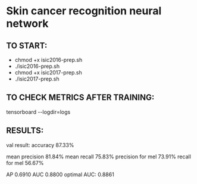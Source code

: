 # Skin cancer recognition neural network

## TO START:

- chmod +x isic2016-prep.sh
- ./isic2016-prep.sh
- chmod +x isic2017-prep.sh
- ./isic2017-prep.sh

## TO CHECK METRICS AFTER TRAINING:

tensorboard --logdir=logs

## RESULTS: 
val result: accuracy 87.33%

mean precision 81.84% mean recall 75.83% 
precision for mel 73.91% recall for mel 56.67%

AP 0.6910 AUC 0.8800 optimal AUC: 0.8861